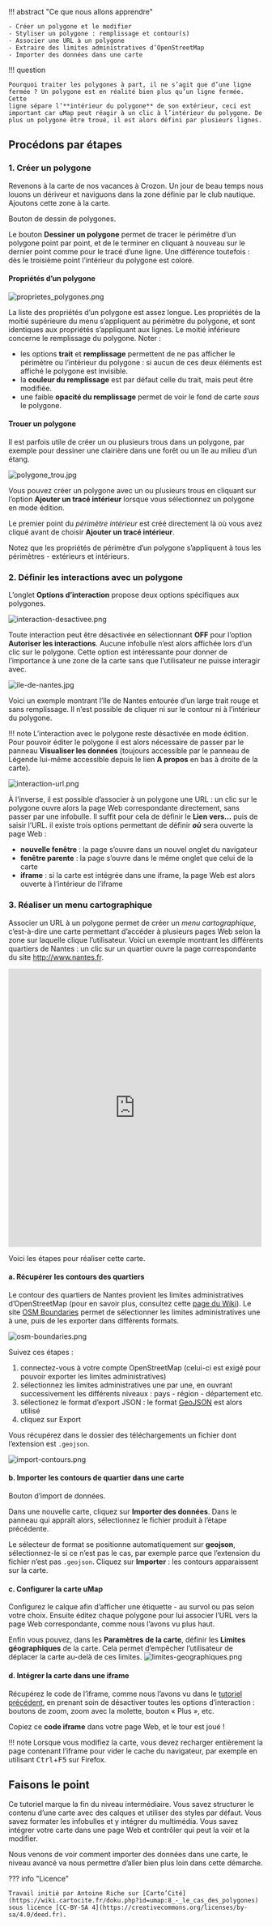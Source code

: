 !!! abstract "Ce que nous allons apprendre"

    - Créer un polygone et le modifier
    - Styliser un polygone : remplissage et contour(s)
    - Associer une URL à un polygone
    - Extraire des limites administratives d’OpenStreetMap
    - Importer des données dans une carte

!!! question

    Pourquoi traiter les polygones à part, il ne s’agit que d’une ligne
    fermée ? Un polygone est en réalité bien plus qu’un ligne fermée. Cette
    ligne sépare l’**intérieur du polygone** de son extérieur, ceci est
    important car uMap peut réagir à un clic à l’intérieur du polygone. De
    plus un polygone être troué, il est alors défini par plusieurs lignes.

## Procédons par étapes

### 1. Créer un polygone

Revenons à la carte de nos vacances à Crozon. Un jour de beau temps nous
louons un dériveur et naviguons dans la zone définie par le club
nautique. Ajoutons cette zone à la carte.

<shot-scraper
    data-output="static/tutoriels/draw-polygon.png"
    data-url="https://umap.openstreetmap.fr/fr/map/new/"
    data-alt="Bouton de dessin de polygones."
    data-width="46"
    data-height="47"
    data-selector=".leaflet-toolbar-icon.umap-draw-polygon"
    data-padding="5"
    >Bouton de dessin de polygones.</shot-scraper>

Le bouton
**Dessiner un polygone** permet de tracer le périmètre d’un polygone
point par point, et de le terminer en cliquant à nouveau sur le dernier
point comme pour le tracé d’une ligne. Une différence toutefois : dès le
troisième point l’intérieur du polygone est coloré.

#### Propriétés d’un polygone

![proprietes_polygones.png](../../static/tutoriels/8-le-cas-des-polygones/proprietes_polygones.png)

La liste des
propriétés d’un polygone est assez longue. Les propriétés de la moitié
supérieure du menu s’appliquent au périmètre du polygone, et sont
identiques aux propriétés s’appliquant aux lignes. Le moitié inférieure
concerne le remplissage du polygone. Noter :

-   les options **trait** et **remplissage** permettent de ne pas
    afficher le périmètre ou l’intérieur du polygone : si aucun de ces
    deux éléments est affiché le polygone est invisible.
-   la **couleur du remplissage** est par défaut celle du trait, mais
    peut être modifiée.
-   une faible **opacité du remplissage** permet de voir le fond de
    carte *sous* le polygone.

#### Trouer un polygone

Il est parfois utile de créer un ou plusieurs trous dans un polygone,
par exemple pour dessiner une clairière dans une forêt ou un île au
milieu d’un étang.

![polygone_trou.jpg](../../static/tutoriels/8-le-cas-des-polygones/polygone_trou.jpg)

Vous pouvez créer un
polygone avec un ou plusieurs trous en cliquant sur l’option **Ajouter
un tracé intérieur** lorsque vous sélectionnez un polygone en mode
édition.

Le premier point du *périmètre intérieur* est créé directement là où
vous avez cliqué avant de choisir **Ajouter un tracé intérieur**.

Notez que les propriétés de périmètre d’un polygone s’appliquent à tous
les périmètres - extérieurs et intérieurs.

### 2. Définir les interactions avec un polygone

L’onglet **Options d’interaction** propose deux options spécifiques aux
polygones.

![interaction-desactivee.png](../../static/tutoriels/8-le-cas-des-polygones/interaction-desactivee.png)

Toute interaction peut être désactivée en sélectionnant **OFF** pour
l’option **Autoriser les interactions**. Aucune infobulle n’est alors
affichée lors d’un clic sur le polygone. Cette option est intéressante
pour donner de l’importance à une zone de la carte sans que
l’utilisateur ne puisse interagir avec.

![ile-de-nantes.jpg](../../static/tutoriels/8-le-cas-des-polygones/ile-de-nantes.jpg)

Voici un exemple montrant
l’Ile de Nantes entourée d’un large trait rouge et sans remplissage. Il
n’est possible de cliquer ni sur le contour ni à l’intérieur du
polygone.

!!! note
    L’interaction avec le polygone reste désactivée en mode
    édition. Pour pouvoir éditer le polygone il est alors nécessaire de
    passer par le panneau **Visualiser les données** (toujours accessible
    par le panneau de Légende lui-même accessible depuis le lien **A
    propos** en bas à droite de la carte).


![interaction-url.png](../../static/tutoriels/8-le-cas-des-polygones/interaction-url.png)

À l’inverse, il est
possible d’associer à un polygone une URL : un clic sur le polygone
ouvre alors la page Web correspondante directement, sans passer par une
infobulle. Il suffit pour cela de définir le **Lien vers…** puis de
saisir l’URL. il existe trois options permettant de définir ***où***
sera ouverte la page Web :

-   **nouvelle fenêtre** : la page s’ouvre dans un nouvel onglet du
    navigateur
-   **fenêtre parente** : la page s’ouvre dans le même onglet que celui
    de la carte
-   **iframe** : si la carte est intégrée dans une iframe, la page Web
    est alors ouverte à l’intérieur de l’iframe


### 3. Réaliser un menu cartographique

Associer un URL à un polygone permet de créer un *menu cartographique*,
c’est-à-dire une carte permettant d’accéder à plusieurs pages Web selon
la zone sur laquelle clique l’utilisateur. Voici un exemple montrant les
différents quartiers de Nantes : un clic sur un quartier ouvre la page
correspondante du site <http://www.nantes.fr>.

<iframe width="500px" height="550px" frameBorder="0" src="https://umap.openstreetmap.fr/fr/map/quartiers-de-nantes_126581?scaleControl=false&miniMap=false&scrollWheelZoom=false&zoomControl=false&allowEdit=false&moreControl=false&searchControl=null&tilelayersControl=null&embedControl=null&datalayersControl=false&onLoadPanel=undefined&captionBar=false&fullscreenControl=false&datalayers=311326#12/47.24/-1.5"></iframe>


Voici les étapes pour réaliser cette carte.

#### a. Récupérer les contours des quartiers

Le contour des quartiers de Nantes provient les limites administratives
d’OpenStreetMap (pour en savoir plus, consultez cette [page du
Wiki](http://wiki.openstreetmap.org/wiki/WikiProject_France/Liste_limites_administratives)).
Le site [OSM Boundaries](https://osm-boundaries.com/) permet de
sélectionner les limites administratives une à une, puis de les exporter
dans différents formats.

![osm-boundaries.png](../../static/tutoriels/8-le-cas-des-polygones/osm-boundaries.png)

Suivez ces étapes :

1.  connectez-vous à votre compte OpenStreetMap (celui-ci est exigé pour
    pouvoir exporter les limites administratives)
2.  sélectionnez les limites administratives une par une, en ouvrant
    successivement les différents niveaux : pays - région - département
    etc.
3.  sélectionez le format d’export JSON : le format
    [GeoJSON](https://fr.wikipedia.org/wiki/GeoJSON) est alors utilisé
4.  cliquez sur Export

Vous récupérez dans le dossier des téléchargements un fichier dont
l’extension est `.geojson`.

![import-contours.png](../../static/tutoriels/8-le-cas-des-polygones/import-contours.png)

#### b. Importer les contours de quartier dans une carte

<shot-scraper
    data-output="static/tutoriels/upload-data.png"
    data-url="https://umap.openstreetmap.fr/fr/map/new/"
    data-alt="Bouton d’import de données."
    data-width="46"
    data-height="47"
    data-selector=".leaflet-toolbar-icon.upload-data"
    data-padding="5"
    >Bouton d’import de données.</shot-scraper>

Dans une nouvelle
carte, cliquez sur **Importer des données**. Dans le panneau qui appraît
alors, sélectionnez le fichier produit à l’étape précédente.

Le sélecteur de format se positionne automatiquement sur **geojson**,
sélectionnez-le si ce n’est pas le cas, par exemple parce que
l’extension du fichier n’est pas `.geojson`. Cliquez sur **Importer** :
les contours apparaissent sur la carte.

#### c. Configurer la carte uMap

Configurez le calque afin d’afficher une étiquette - au survol ou pas
selon votre choix. Ensuite éditez chaque polygone pour lui associer
l’URL vers la page Web correspondante, comme nous l’avons vu plus haut.

Enfin vous pouvez, dans les **Paramètres de la carte**, définir les
**Limites géographiques** de la carte. Cela permet d’empêcher
l’utilisateur de déplacer la carte au-delà de ces limites.
![limites-geographiques.png](../../static/tutoriels/8-le-cas-des-polygones/limites-geographiques.png)

#### d. Intégrer la carte dans une iframe

Récupérez le code de l’iframe, comme nous l’avons vu dans le
[tutoriel précédent](7-publishing-and-permissions.md),
en prenant soin de désactiver toutes les options d’interaction :
boutons de zoom, zoom avec la molette, bouton « Plus », etc.

Copiez ce **code iframe** dans votre page Web, et le tour est joué !

!!! note
    Lorsque vous modifiez la carte, vous devez recharger
    entièrement la page contenant l’iframe pour vider le cache du
    navigateur, par exemple en utilisant <kbd>Ctrl</kbd>+<kbd>F5</kbd>
    sur Firefox.


## Faisons le point

Ce tutoriel marque la fin du niveau intermédiaire. Vous savez structurer
le contenu d’une carte avec des calques et utiliser des styles par
défaut. Vous savez formater les infobulles et y intégrer du multimédia.
Vous savez intégrer votre carte dans une page Web et contrôler qui peut
la voir et la modifier.

Nous venons de voir comment importer des données dans une carte, le
niveau avancé va nous permettre d’aller bien plus loin dans cette
démarche.


??? info "Licence"

    Travail initié par Antoine Riche sur [Carto’Cité](https://wiki.cartocite.fr/doku.php?id=umap:8_-_le_cas_des_polygones) sous licence [CC-BY-SA 4](https://creativecommons.org/licenses/by-sa/4.0/deed.fr).

